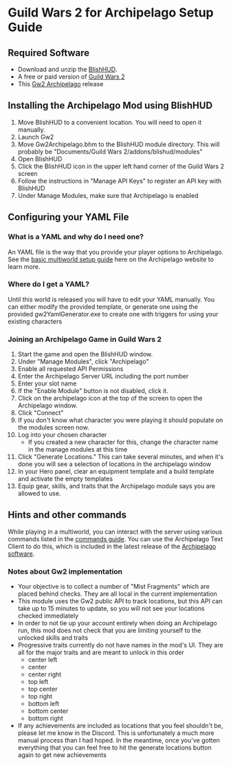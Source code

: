 # Guild Wars 2 for Archipelago Setup Guide

## Required Software
* Download and unzip the [BlishHUD](https://blishhud.com/).
* A free or paid version of [Guild Wars 2](https://www.guildwars2.com/en/)
* This [Gw2 Archipelago](https://github.com/Feldar99/Archipelago/releases) release

## Installing the Archipelago Mod using BlishHUD
1. Move BlishHUD to a convenient location. You will need to open it manually.
2. Launch Gw2
3. Move Gw2Archipelago.bhm to the BlishHUD module directory. This will probably be
"Documents/Guild Wars 2/addons/blishud/modules"
4. Open BlishHUD
5. Click the BlishHUD icon in the upper left hand corner of the Guild Wars 2 screen
6. Follow the instructions in "Manage API Keys" to register an API key with BlishHUD
7. Under Manage Modules, make sure that Archipelago is enabled

## Configuring your YAML File
### What is a YAML and why do I need one?
An YAML file is the way that you provide your player options to Archipelago.
See the [basic multiworld setup guide](/tutorial/Archipelago/setup/en) here on the Archipelago website to learn more.

### Where do I get a YAML?
Until this world is released you will have to edit your YAML manually. You can either modify the provided template,
or generate one using the provided gw2YamlGenerator.exe to create one with triggers for using your existing characters

### Joining an Archipelago Game in Guild Wars 2
1. Start the game and open the BlishHUD window.
2. Under "Manage Modules", click "Archipelago"
3. Enable all requested API Permissions
4. Enter the Archipelago Server URL including the port number
5. Enter your slot name
6. If the "Enable Module" button is not disabled, click it.
7. Click on the archipelago icon at the top of the screen to open the Archipelago window.
8. Click "Connect"
9. If you don't know what character you were playing it should populate on the modules screen now.
10. Log into your chosen character
    * If you created a new character for this, change the character name in the manage modules at this time 
11. Click "Generate Locations." This can take several minutes, and when it's done you will see a selection of locations
in the archipelago window
12. In your Hero panel, clear an equipment template and a build template and activate the empty templates
13. Equip gear, skills, and traits that the Archipelago module says you are allowed to use.

   
## Hints and other commands
While playing in a multiworld, you can interact with the server using various commands listed in the 
[commands guide](/tutorial/Archipelago/commands/en). You can use the Archipelago Text Client to do this,
which is included in the latest release of the [Archipelago software](https://github.com/ArchipelagoMW/Archipelago/releases/latest).

### Notes about Gw2 implementation
* Your objective is to collect a number of "Mist Fragments" which are placed behind checks. They are all local in the 
current implementation
* This module uses the Gw2 public API to track locations, but this API can take up to 15 minutes to update, so you will
not see your locations checked immediately
* In order to not tie up your account entirely when doing an Archipelago run, this mod does not check that you are
limiting yourself to the unlocked skills and traits
* Progressive traits currently do not have names in the mod's UI. They are all for the major traits and are meant to
unlock in this order
  * center left
  * center
  * center right
  * top left
  * top center
  * top right
  * bottom left
  * bottom center
  * bottom right
* If any achievements are included as locations that you feel shouldn't be, please let me know in the Discord. This is
unfortunately a much more manual process than I had hoped. In the meantime, once you've gotten everything that you can
feel free to hit the generate locations button again to get new achievements